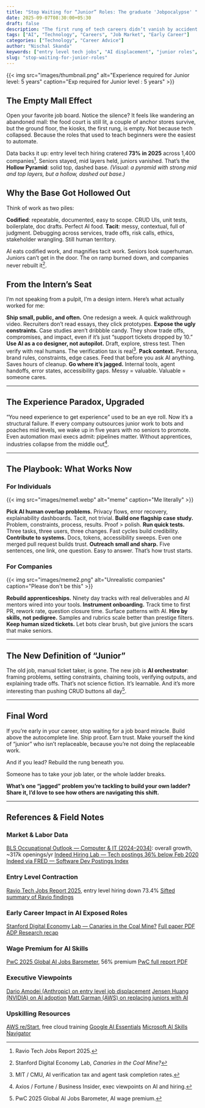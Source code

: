 ```yaml
---
title: "Stop Waiting for “Junior” Roles: The graduate 'Jobpocalypse' "
date: 2025-09-07T08:30:00+05:30
draft: false
description: "The first rung of tech careers didn’t vanish by accident. AI bulldozed the training wheels—and here’s how to build your own ladder."
tags: ["AI", "Technology", "Careers", "Job Market", "Early Career"]
categories: ["Technology", "Career Advice"]
author: "Nischal Skanda"
keywords: ["entry level tech jobs", "AI displacement", "junior roles", "apprenticeships", "early career playbook"]
slug: "stop-waiting-for-junior-roles"
---
```


{{< img src="images/thumbnail.png" alt="Experience required for Junior level: 5 years" caption="Exp required for Junior level : 5 years" >}}

## The Empty Mall Effect

Open your favorite job board. Notice the silence? It feels like wandering an abandoned mall: the food court is still lit, a couple of anchor stores survive, but the ground floor, the kiosks, the first rung, is empty. Not because tech collapsed. Because the roles that used to teach beginners were the easiest to automate.

Data backs it up: entry level tech hiring cratered **73% in 2025** across 1,400 companies[^1]. Seniors stayed, mid layers held, juniors vanished. That’s the **Hollow Pyramid**: solid top, dashed base.
*(Visual: a pyramid with strong mid and top layers, but a hollow, dashed out base.)*

## Why the Base Got Hollowed Out

Think of work as two piles:

**Codified**: repeatable, documented, easy to scope. CRUD UIs, unit tests, boilerplate, doc drafts. Perfect AI food.
**Tacit**: messy, contextual, full of judgment. Debugging across services, trade offs, risk calls, ethics, stakeholder wrangling. Still human territory.

AI eats codified work, and magnifies tacit work. Seniors look superhuman. Juniors can’t get in the door. The on ramp burned down, and companies never rebuilt it[^2].


## From the Intern’s Seat

I’m not speaking from a pulpit, I’m a design intern. Here’s what actually worked for me:

**Ship small, public, and often.** One redesign a week. A quick walkthrough video. Recruiters don’t read essays, they click prototypes.
**Expose the ugly constraints.** Case studies aren’t dribbble candy. They show trade offs, compromises, and impact, even if it’s just “support tickets dropped by 10.”
**Use AI as a co designer, not autopilot.** Draft, explore, stress test. Then verify with real humans. The verification tax is real[^3].
**Pack context.** Persona, brand rules, constraints, edge cases. Feed that before you ask AI anything. Saves hours of cleanup.
**Go where it’s jagged.** Internal tools, agent handoffs, error states, accessibility gaps. Messy = valuable. Valuable = someone cares.

---

## The Experience Paradox, Upgraded

“You need experience to get experience” used to be an eye roll. Now it’s a structural failure. If every company outsources junior work to bots and poaches mid levels, we wake up in five years with no seniors to promote. Even automation maxi execs admit: pipelines matter. Without apprentices, industries collapse from the middle out[^4].

---

## The Playbook: What Works Now

### For Individuals

{{< img src="images/meme1.webp" alt="meme" caption="Me literally" >}}

**Pick AI human overlap problems.** Privacy flows, error recovery, explainability dashboards. Tacit, not trivial.
**Build one flagship case study.** Problem, constraints, process, results. Proof > polish.
**Run quick tests.** Three tasks, three users, three changes. Fast cycles build credibility.
**Contribute to systems.** Docs, tokens, accessibility sweeps. Even one merged pull request builds trust.
**Outreach small and sharp.** Five sentences, one link, one question. Easy to answer. That’s how trust starts.

### For Companies

{{< img src="images/meme2.png" alt="Unrealistic companies" caption="Please don't be this" >}}

**Rebuild apprenticeships.** Ninety day tracks with real deliverables and AI mentors wired into your tools.
**Instrument onboarding.** Track time to first PR, rework rate, question closure time. Surface patterns with AI.
**Hire by skills, not pedigree.** Samples and rubrics scale better than prestige filters.
**Keep human sized tickets.** Let bots clear brush, but give juniors the scars that make seniors.

---

## The New Definition of “Junior”

The old job, manual ticket taker, is gone. The new job is **AI orchestrator**: framing problems, setting constraints, chaining tools, verifying outputs, and explaining trade offs. That’s not science fiction. It’s learnable. And it’s more interesting than pushing CRUD buttons all day[^5].

---

## Final Word

If you’re early in your career, stop waiting for a job board miracle. Build above the autocomplete line. Ship proof. Earn trust. Make yourself the kind of “junior” who isn’t replaceable, because you’re not doing the replaceable work.

And if you lead? Rebuild the rung beneath you.

Someone has to take your job later, or the whole ladder breaks.

**What’s one “jagged” problem you’re tackling to build your own ladder? Share it, I’d love to see how others are navigating this shift.**

---

## References & Field Notes

### Market & Labor Data

[BLS Occupational Outlook — Computer & IT (2024–2034)](https://www.bls.gov/ooh/computer-and-information-technology): overall growth, \~317k openings/yr
[Indeed Hiring Lab — Tech postings 36% below Feb 2020](https://www.hiringlab.org/2025/07/30/the-us-tech-hiring-freeze-continues)
[Indeed via FRED — Software Dev Postings Index](https://fred.stlouisfed.org/series/IHLIDXUSTPSOFTDEVE)

### Entry Level Contraction

[Ravio Tech Jobs Report 2025](https://ravio.com/tech-jobs-report-2025), entry level hiring down 73.4%
[Sifted summary of Ravio findings](https://sifted.eu/articles/entry-level-tech-jobs-ai)

### Early Career Impact in AI Exposed Roles

[Stanford Digital Economy Lab — Canaries in the Coal Mine?](https://digitaleconomy.stanford.edu/publications/canaries-in-the-coal-mine/)
[Full paper PDF](https://digitaleconomy.stanford.edu/wp-content/uploads/2025/08/Canaries_BrynjolfssonChandarChen.pdf)
[ADP Research recap](https://adpresearch.com/yes-ai-is-affecting-employment-heres-the-data/)

### Wage Premium for AI Skills

[PwC 2025 Global AI Jobs Barometer](https://www.pwc.com/gx/en/issues/artificial-intelligence/ai-jobs-barometer.html), 56% premium
[PwC full report PDF](https://www.pwc.com/gx/en/issues/artificial-intelligence/job-barometer/2025/report.pdf)

### Executive Viewpoints

[Dario Amodei (Anthropic) on entry level job displacement](https://www.axios.com/2025/05/28/ai-jobs-white-collar-unemployment-anthropic)
[Jensen Huang (NVIDIA) on AI adoption](https://fortune.com/2025/05/29/billionaire-nvidia-ceo-jensen-huang-ai-replace-jobs-if-technology-not-embraced/)
[Matt Garman (AWS) on replacing juniors with AI](https://www.businessinsider.com/amazon-cloud-chief-replacing-junior-staff-ai-matt-garman-2025-8)

### Upskilling Resources

[AWS re/Start](https://aws.amazon.com/training/restart/), free cloud training
[Google AI Essentials](https://grow.google/ai-essentials/)
[Microsoft AI Skills Navigator](https://aiskillsnavigator.microsoft.com)

[^1]: Ravio Tech Jobs Report 2025.

[^2]: Stanford Digital Economy Lab, *Canaries in the Coal Mine?*

[^3]: MIT / CMU, AI verification tax and agent task completion rates.

[^4]: Axios / Fortune / Business Insider, exec viewpoints on AI and hiring.

[^5]: PwC 2025 Global AI Jobs Barometer, AI wage premium.